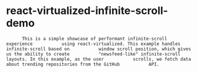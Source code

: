 # react-virtualized-infinite-scroll-demo
          This is a simple showcase of performant infinite-scroll experience           using react-virtualized. This example handles infinite-scroll based on           window scroll position, which gives us the ability to create           "newsfeed-like" infinite-scroll layouts. In this example, as the user           scrolls, we fetch data about trending repositories from the GitHub           API.
